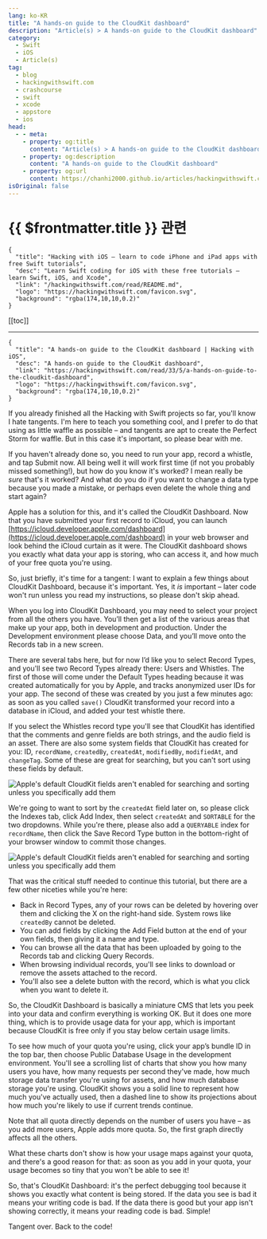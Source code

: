 ```yaml
---
lang: ko-KR
title: "A hands-on guide to the CloudKit dashboard"
description: "Article(s) > A hands-on guide to the CloudKit dashboard"
category:
  - Swift
  - iOS
  - Article(s)
tag: 
  - blog
  - hackingwithswift.com
  - crashcourse
  - swift
  - xcode
  - appstore
  - ios  
head:
  - - meta:
    - property: og:title
      content: "Article(s) > A hands-on guide to the CloudKit dashboard"
    - property: og:description
      content: "A hands-on guide to the CloudKit dashboard"
    - property: og:url
      content: https://chanhi2000.github.io/articles/hackingwithswift.com/read/33/05-a-hands-on-guide-to-the-cloudkit-dashboard.html
isOriginal: false
---
```


# {{ $frontmatter.title }} 관련

```component VPCard
{
  "title": "Hacking with iOS – learn to code iPhone and iPad apps with free Swift tutorials",
  "desc": "Learn Swift coding for iOS with these free tutorials – learn Swift, iOS, and Xcode",
  "link": "/hackingwithswift.com/read/README.md",
  "logo": "https://hackingwithswift.com/favicon.svg",
  "background": "rgba(174,10,10,0.2)"
}
```

[[toc]]

---

```component VPCard
{
  "title": "A hands-on guide to the CloudKit dashboard | Hacking with iOS",
  "desc": "A hands-on guide to the CloudKit dashboard",
  "link": "https://hackingwithswift.com/read/33/5/a-hands-on-guide-to-the-cloudkit-dashboard",
  "logo": "https://hackingwithswift.com/favicon.svg",
  "background": "rgba(174,10,10,0.2)"
}
```

If you already finished all the Hacking with Swift projects so far, you'll know I hate tangents. I'm here to teach you something cool, and I prefer to do that using as little waffle as possible – and tangents are apt to create the Perfect Storm for waffle. But in this case it's important, so please bear with me.

If you haven't already done so, you need to run your app, record a whistle, and tap Submit now. All being well it will work first time (if not you probably missed something!), but how do you know it's worked? I mean really be *sure* that's it worked? And what do you do if you want to change a data type because you made a mistake, or perhaps even delete the whole thing and start again?

Apple has a solution for this, and it's called the CloudKit Dashboard. Now that you have submitted your first record to iCloud, you can launch [<FontIcon icon="fa-brands fa-apple"/>https://icloud.developer.apple.com/dashboard](https://icloud.developer.apple.com/dashboard) in your web browser and look behind the iCloud curtain as it were. The CloudKit dashboard shows you exactly what data your app is storing, who can access it, and how much of your free quota you're using.

So, just briefly, it's time for a tangent: I want to explain a few things about CloudKit Dashboard, because it's important. Yes, it *is* important – later code won't run unless you read my instructions, so please don't skip ahead.

When you log into CloudKit Dashboard, you may need to select your project from all the others you have. You’ll then get a list of the various areas that make up your app, both in development and production. Under the Development environment please choose Data, and you’ll move onto the Records tab in a new screen.

There are several tabs here, but for now I’d like you to select Record Types, and you'll see two Record Types already there: Users and Whistles. The first of those will come under the Default Types heading because it was created automatically for you by Apple, and tracks anonymized user IDs for your app. The second of these was created by you just a few minutes ago: as soon as you called `save()` CloudKit transformed your record into a database in iCloud, and added your test whistle there.

If you select the Whistles record type you'll see that CloudKit has identified that the comments and genre fields are both strings, and the audio field is an asset. There are also some system fields that CloudKit has created for you: ID, `recordName`, `createdBy`, `createdAt`, `modifiedBy`, `modifiedAt`, and `changeTag`. Some of these are great for searching, but you can't sort using these fields by default.

![Apple's default CloudKit fields aren't enabled for searching and sorting unless you specifically add them](https://hackingwithswift.com/img/books/hws/33-4@2x.png)

We're going to want to sort by the `createdAt` field later on, so please click the Indexes tab, click Add Index, then select `createdAt` and `SORTABLE` for the two dropdowns. While you're there, please also add a `QUERYABLE` index for `recordName`, then click the Save Record Type button in the bottom-right of your browser window to commit those changes.

![Apple's default CloudKit fields aren't enabled for searching and sorting unless you specifically add them](https://hackingwithswift.com/img/books/hws/33-5@2x.png)

That was the critical stuff needed to continue this tutorial, but there are a few other niceties while you're here:

- Back in Record Types, any of your rows can be deleted by hovering over them and clicking the X on the right-hand side. System rows like `createdBy` cannot be deleted.
- You can add fields by clicking the Add Field button at the end of your own fields, then giving it a name and type.
- You can browse all the data that has been uploaded by going to the Records tab and clicking Query Records.
- When browsing individual records, you'll see links to download or remove the assets attached to the record.
- You'll also see a delete button with the record, which is what you click when you want to delete it.

So, the CloudKit Dashboard is basically a miniature CMS that lets you peek into your data and confirm everything is working OK. But it does one more thing, which is to provide usage data for your app, which is important because CloudKit is free only if you stay below certain usage limits.

To see how much of your quota you're using, click your app’s bundle ID in the top bar, then choose Public Database Usage in the development environment. You'll see a scrolling list of charts that show you how many users you have, how many requests per second they've made, how much storage data transfer you're using for assets, and how much database storage you're using. CloudKit shows you a solid line to represent how much you've actually used, then a dashed line to show its projections about how much you're likely to use if current trends continue.

Note that all quota directly depends on the number of users you have – as you add more users, Apple adds more quota. So, the first graph directly affects all the others.

What these charts don't show is how your usage maps against your quota, and there's a good reason for that: as soon as you add in your quota, your usage becomes so tiny that you won't be able to see it!

So, that's CloudKit Dashboard: it's the perfect debugging tool because it shows you exactly what content is being stored. If the data you see is bad it means your writing code is bad. If the data there is good but your app isn't showing correctly, it means your reading code is bad. Simple!

Tangent over. Back to the code!

